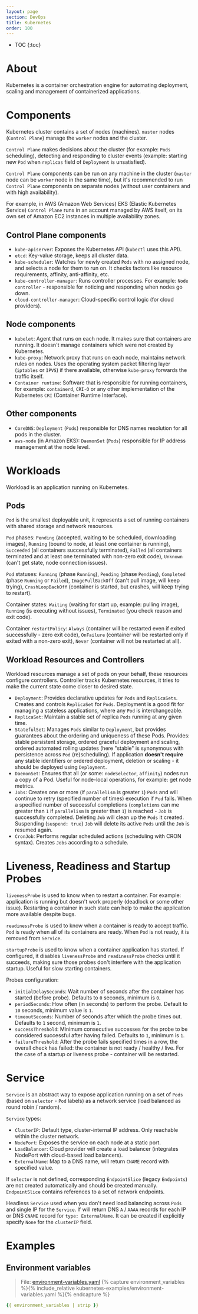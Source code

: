 ```yaml
---
layout: page
section: DevOps
title: Kubernetes
order: 100
---
```


* TOC
{:toc}

# About

Kubernetes is a container orchestration engine for automating deployment,
scaling and management of containerized applications.

# Components

Kubernetes cluster contains a set of nodes (machines).
`master` nodes (`Control Plane`) manage the `worker` nodes and the cluster.

`Control Plane` makes decisions about the cluster (for example: `Pods` scheduling),
detecting and responding to cluster events (example: starting new `Pod` when `replicas` field of `Deployment` is unsatisfied).

`Control Plane` components can be run on any machine in the cluster (`master` node can be `worker` node in the same time),
but it's recommended to run `Control Plane` components on separate nodes (without user containers and with high availability).

For example, in AWS (Amazon Web Services) EKS (Elastic Kubernetes Service) `Control Plane` runs in an account managed by AWS itself,
on its own set of Amazon EC2 instances in multiple availability zones.

## Control Plane components

  - `kube-apiserver`: Exposes the Kubernetes API (`kubectl` uses this API).
  - `etcd`: Key-value storage, keeps all cluster data.
  - `kube-scheduler`: Watches for newly created `Pods` with no assigned node, and selects a node for them to run on.
    It checks factors like resource requirements, affinity, anti-affinity, etc.
  - `kube-controller-manager`: Runs controller processes. For example:
    `Node controller` - responsible for noticing and responding when nodes go down.
  - `cloud-controller-manager`: Cloud-specific control logic (for cloud providers).

## Node components

  - `kubelet`: Agent that runs on each node. It makes sure that containers are running.
    It doesn't manage containers which were not created by Kubernetes.
  - `kube-proxy`: Network proxy that runs on each node, maintains network rules on nodes.
    Uses the operating system packet filtering layer (`iptables` or `IPVS`) if there available,
    otherwise `kube-proxy` forwards the traffic itself.
  - `Container runtime`: Software that is responsible for running containers, for example: `containerd`, `CRI-O` or
    any other implementation of the Kubernetes `CRI` (Container Runtime Interface).

## Other components

  - `CoreDNS`: `Deployment` (`Pods`) responsible for DNS names resolution for all pods in the cluster.
  - `aws-node` (in Amazon EKS): `DaemonSet` (`Pods`) responsible for IP address management at the node level.

# Workloads

Workload is an application running on Kubernetes.

## Pods

`Pod` is the smallest deployable unit, it represents a set of running containers
with shared storage and network resources.

`Pod` phases: `Pending` (accepted, waiting to be scheduled, downloading images), `Running` (bound to node, at least one container is running), `Succeeded` (all containers successfully terminated), `Failed` (all containers terminated and at least one terminated with non-zero exit code), `Unknown` (can't get state, node connection issues).

`Pod` statuses: `Running` (phase `Running`), `Pending` (phase `Pending`), `Completed` (phase `Running` or `Failed`), `ImagePullBackOff` (can't pull image, will keep trying), `CrashLoopBackOff` (container is started, but crashes, will keep trying to restart).

Container states: `Waiting` (waiting for start up, example: pulling image), `Running` (is executing without issues), `Terminated` (you check reason and exit code).

Container `restartPolicy`: `Always` (container will be restarted even if exited successfully - zero exit code), `OnFailure` (container will be restarted only if exited with a non-zero exit), `Never` (container will not be restarted at all).

## Workload Resources and Controllers

Workload resources manage a set of pods on your behalf, these resources configure controllers.
Controller tracks Kubernetes resources, it tries to make the current state come closer to desired state.

- `Deployment`: Provides declarative updates for `Pods` and `ReplicaSets`. Creates and controls `ReplicaSet` for `Pods`.
  Deployment is a good fit for managing a stateless applications, where any `Pod` is interchangeable.
- `ReplicaSet`: Maintain a stable set of replica `Pods` running at any given time.
- `StatefulSet`: Manages `Pods` similar to `Deployment`, but provides guarantees about the ordering and uniqueness of these Pods.
  Provides: stable persistent storage, ordered graceful deployment and scaling, ordered automated rolling updates
  (here "stable" is synonymous with persistence across `Pod` (re)scheduling).
  If application **doesn't require** any stable identifiers or ordered deployment, deletion or scaling - it should be deployed using `Deployment`.
- `DaemonSet`: Ensures that all (or some: `nodeSelector`, `affinity`) nodes run a copy of a Pod.
  Useful for node-local operations, for example: get node metrics.
- `Jobs`: Creates one or more (if `parallelism` is greater `1`) `Pods` and will continue to retry (specified number of times) execution if `Pod` fails.
  When a specified number of successful completions (`completions` can me greater than `1` if  `parallelism` is greater than `1`)
  is reached - `Job` is successfully completed. Deleting `Job` will clean up the `Pods` it created.
  Suspending (`suspend: true`) `Job` will delete its active `Pods` until the `Job` is resumed again.
- `CronJob`: Performs regular scheduled actions (scheduling with CRON syntax). Creates `Jobs` according to a schedule.

# Liveness, Readiness and Startup Probes

`livenessProbe` is used to know when to restart a container. For example: application is running but doesn't work properly (deadlock or some other issue).
Restarting a container in such state can help to make the application more available despite bugs.

`readinessProbe` is used to know when a container is ready to accept traffic. `Pod` is ready when all of its containers are ready.
When `Pod` is not ready, it is removed from `Service`.

`startupProbe` is used to know when a container application has started. If configured, it disables `livenessProbe` and `readinessProbe` checks until it succeeds,
making sure those probes don't interfere with the application startup. Useful for slow starting containers.

Probes configuration:
  - `initialDelaySeconds`: Wait number of seconds after the container has started (before probe).
    Defaults to `0` seconds, minimum is `0`.
  - `periodSeconds`: How often (in seconds) to perform the probe. Default to `10` seconds, minimum value is `1`.
  - `timeoutSeconds`: Number of seconds after which the probe times out. Defaults to `1` second, minimum is `1`.
  - `successThreshold`: Minimum consecutive successes for the probe to be considered successful after having failed.
    Defaults to `1`, minimum is `1`.
  - `failureThreshold`: After the probe fails specified times in a row, the overall check has failed:
    the container is not ready / healthy / live. For the case of a startup or liveness probe - container will be restarted.

# Service

`Service` is an abstract way to expose application running on a set of `Pods` (based on `selector` - `Pod` labels) as a network service (load balanced as round robin / random).

`Service` types:
  - `ClusterIP`: Default type, cluster-internal IP address. Only reachable within the cluster network.
  - `NodePort`: Exposes the service on each node at a static port.
  - `LoadBalancer`: Cloud provider will create a load balancer (integrates NodePort with cloud-based load balancers).
  - `ExternalName`: Map to a DNS name, will return `CNAME` record with specified value.

If `selector` is not defined, corresponding `EndpointSlice` (legacy `Endpoints`) are not created automatically and should be created manually. `EndpointSlice` contains references to a set of network endpoints.

Headless `Service` used when you don't need load balancing across `Pods` and single IP for the `Service`. If will return DNS `A` / `AAAA` records for each IP or DNS `CNAME` record for `type: ExternalName`. It can be created if explicitly specify `None` for the `clusterIP` field.

# Examples

## Environment variables

> File: [environment-variables.yaml](/devops/kubernetes-examples/environment-variables.yaml)
{% capture environment_variables %}{% include_relative kubernetes-examples/environment-variables.yaml %}{% endcapture %}

```yaml
{{ environment_variables | strip }}
```
